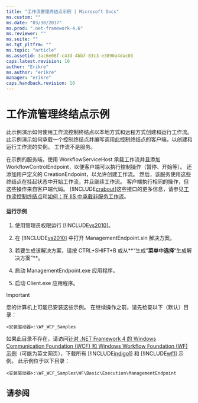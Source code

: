 ```yaml
---
title: "工作流管理终结点示例 | Microsoft Docs"
ms.custom: ""
ms.date: "03/30/2017"
ms.prod: ".net-framework-4.6"
ms.reviewer: ""
ms.suite: ""
ms.tgt_pltfrm: ""
ms.topic: "article"
ms.assetid: 3ac6e08f-c43d-4bb7-83c3-e3890a4dac03
caps.latest.revision: 10
author: "Erikre"
ms.author: "erikre"
manager: "erikre"
caps.handback.revision: 10
---
```

# 工作流管理终结点示例
此示例演示如何使用工作流控制终结点以本地方式和远程方式创建和运行工作流。  此示例演示如何承载一个控制终结点并编写调用此控制终结点的客户端，以创建和运行工作流的实例。  工作流不是服务。  
  
 在示例的服务端，使用 WorkflowServiceHost 承载工作流并且添加 WorkflowControlEndpoint，以便客户端可以执行控制操作（暂停、开始等）。  还添加用户定义的 CreationEndpoint，以允许创建工作流。  然后，该服务使用这些终结点在挂起状态中开始工作流，并且继续工作流。  客户端执行相同的操作，但这些操作来自客户端代码。  [!INCLUDE[crabout](../../../../includes/crabout-md.md)]这些接口的更多信息，请参见[工作流控制终结点](../../../../docs/framework/wcf/feature-details/workflow-control-endpoint.md)和[如何：在 IIS 中承载非服务工作流](../../../../docs/framework/wcf/feature-details/how-to-host-a-non-service-workflow-in-iis.md)。  
  
#### 运行示例  
  
1.  使用管理员权限运行 [!INCLUDE[vs2010](../../../../includes/vs2010-md.md)]。  
  
2.  在 [!INCLUDE[vs2010](../../../../includes/vs2010-md.md)] 中打开 ManagementEndpoint.sln 解决方案。  
  
3.  若要生成该解决方案，请按 CTRL\+SHIFT\+B 或从**“生成”**菜单中选择**“生成解决方案”**。  
  
4.  启动 ManagementEndpoint.exe 应用程序。  
  
5.  启动 Client.exe 应用程序。  
  
> [!IMPORTANT]
>  您的计算机上可能已安装这些示例。  在继续操作之前，请先检查以下（默认）目录：  
>   
>  `<安装驱动器>:\WF_WCF_Samples`  
>   
>  如果此目录不存在，请访问[针对 .NET Framework 4 的 Windows Communication Foundation \(WCF\) 和 Windows Workflow Foundation \(WF\) 示例](http://go.microsoft.com/fwlink/?LinkId=150780)（可能为英文网页），下载所有 [!INCLUDE[indigo1](../../../../includes/indigo1-md.md)] 和 [!INCLUDE[wf1](../../../../includes/wf1-md.md)] 示例。  此示例位于以下目录：  
>   
>  `<安装驱动器>:\WF_WCF_Samples\WF\Basic\Execution\ManagementEndpoint`  
  
## 请参阅